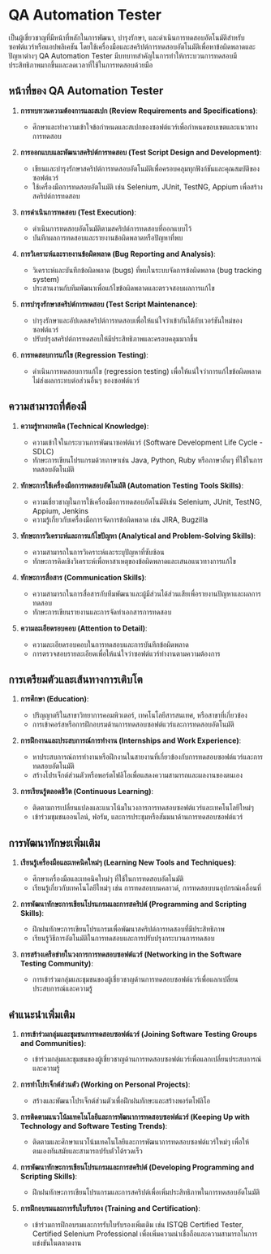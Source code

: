 # QA Automation Tester
เป็นผู้เชี่ยวชาญที่มีหน้าที่หลักในการพัฒนา, บำรุงรักษา, และดำเนินการทดสอบอัตโนมัติสำหรับซอฟต์แวร์หรือแอปพลิเคชัน โดยใช้เครื่องมือและสคริปต์การทดสอบอัตโนมัติเพื่อหาข้อผิดพลาดและปัญหาต่างๆ QA Automation Tester มีบทบาทสำคัญในการทำให้กระบวนการทดสอบมีประสิทธิภาพมากขึ้นและลดเวลาที่ใช้ในการทดสอบด้วยมือ

## หน้าที่ของ QA Automation Tester

1. **การทบทวนความต้องการและสเปก (Review Requirements and Specifications)**:
    - ศึกษาและทำความเข้าใจข้อกำหนดและสเปกของซอฟต์แวร์เพื่อกำหนดขอบเขตและแนวทางการทดสอบ

2. **การออกแบบและพัฒนาสคริปต์การทดสอบ (Test Script Design and Development)**:
    - เขียนและบำรุงรักษาสคริปต์การทดสอบอัตโนมัติเพื่อครอบคลุมทุกฟังก์ชันและคุณสมบัติของซอฟต์แวร์
    - ใช้เครื่องมือการทดสอบอัตโนมัติ เช่น Selenium, JUnit, TestNG, Appium เพื่อสร้างสคริปต์การทดสอบ

3. **การดำเนินการทดสอบ (Test Execution)**:
    - ดำเนินการทดสอบอัตโนมัติตามสคริปต์การทดสอบที่ออกแบบไว้
    - บันทึกผลการทดสอบและรายงานข้อผิดพลาดหรือปัญหาที่พบ

4. **การวิเคราะห์และรายงานข้อผิดพลาด (Bug Reporting and Analysis)**:
    - วิเคราะห์และบันทึกข้อผิดพลาด (bugs) ที่พบในระบบจัดการข้อผิดพลาด (bug tracking system)
    - ประสานงานกับทีมพัฒนาเพื่อแก้ไขข้อผิดพลาดและตรวจสอบผลการแก้ไข

5. **การบำรุงรักษาสคริปต์การทดสอบ (Test Script Maintenance)**:
    - บำรุงรักษาและอัปเดตสคริปต์การทดสอบเพื่อให้แน่ใจว่าเข้ากันได้กับเวอร์ชันใหม่ของซอฟต์แวร์
    - ปรับปรุงสคริปต์การทดสอบให้มีประสิทธิภาพและครอบคลุมมากขึ้น

6. **การทดสอบการแก้ไข (Regression Testing)**:
    - ดำเนินการทดสอบการแก้ไข (regression testing) เพื่อให้แน่ใจว่าการแก้ไขข้อผิดพลาดไม่ส่งผลกระทบต่อส่วนอื่นๆ ของซอฟต์แวร์

## ความสามารถที่ต้องมี

1. **ความรู้ทางเทคนิค (Technical Knowledge)**:
    - ความเข้าใจในกระบวนการพัฒนาซอฟต์แวร์ (Software Development Life Cycle - SDLC)
    - ทักษะการเขียนโปรแกรมด้วยภาษาเช่น Java, Python, Ruby หรือภาษาอื่นๆ ที่ใช้ในการทดสอบอัตโนมัติ

2. **ทักษะการใช้เครื่องมือการทดสอบอัตโนมัติ (Automation Testing Tools Skills)**:
    - ความเชี่ยวชาญในการใช้เครื่องมือการทดสอบอัตโนมัติเช่น Selenium, JUnit, TestNG, Appium, Jenkins
    - ความรู้เกี่ยวกับเครื่องมือการจัดการข้อผิดพลาด เช่น JIRA, Bugzilla

3. **ทักษะการวิเคราะห์และการแก้ไขปัญหา (Analytical and Problem-Solving Skills)**:
    - ความสามารถในการวิเคราะห์และระบุปัญหาที่ซับซ้อน
    - ทักษะการคิดเชิงวิเคราะห์เพื่อหาสาเหตุของข้อผิดพลาดและเสนอแนวทางการแก้ไข

4. **ทักษะการสื่อสาร (Communication Skills)**:
    - ความสามารถในการสื่อสารกับทีมพัฒนาและผู้มีส่วนได้ส่วนเสียเพื่อรายงานปัญหาและผลการทดสอบ
    - ทักษะการเขียนรายงานและการจัดทำเอกสารการทดสอบ

5. **ความละเอียดรอบคอบ (Attention to Detail)**:
    - ความละเอียดรอบคอบในการทดสอบและการบันทึกข้อผิดพลาด
    - การตรวจสอบรายละเอียดเพื่อให้แน่ใจว่าซอฟต์แวร์ทำงานตามความต้องการ

## การเตรียมตัวและเส้นทางการเติบโต

1. **การศึกษา (Education)**:
    - ปริญญาตรีในสาขาวิทยาการคอมพิวเตอร์, เทคโนโลยีสารสนเทศ, หรือสาขาที่เกี่ยวข้อง
    - การเข้าคอร์สหรือการฝึกอบรมด้านการทดสอบซอฟต์แวร์และการทดสอบอัตโนมัติ

2. **การฝึกงานและประสบการณ์การทำงาน (Internships and Work Experience)**:
    - หาประสบการณ์การทำงานหรือฝึกงานในสายงานที่เกี่ยวข้องกับการทดสอบซอฟต์แวร์และการทดสอบอัตโนมัติ
    - สร้างโปรเจ็กต์ส่วนตัวหรือพอร์ตโฟลิโอเพื่อแสดงความสามารถและผลงานของตนเอง

3. **การเรียนรู้ตลอดชีวิต (Continuous Learning)**:
    - ติดตามการเปลี่ยนแปลงและแนวโน้มในวงการการทดสอบซอฟต์แวร์และเทคโนโลยีใหม่ๆ
    - เข้าร่วมชุมชนออนไลน์, ฟอรัม, และการประชุมหรือสัมมนาด้านการทดสอบซอฟต์แวร์

## การพัฒนาทักษะเพิ่มเติม

1. **เรียนรู้เครื่องมือและเทคนิคใหม่ๆ (Learning New Tools and Techniques)**:
    - ศึกษาเครื่องมือและเทคนิคใหม่ๆ ที่ใช้ในการทดสอบอัตโนมัติ
    - เรียนรู้เกี่ยวกับเทคโนโลยีใหม่ๆ เช่น การทดสอบบนคลาวด์, การทดสอบบนอุปกรณ์เคลื่อนที่

2. **การพัฒนาทักษะการเขียนโปรแกรมและการสคริปต์ (Programming and Scripting Skills)**:
    - ฝึกฝนทักษะการเขียนโปรแกรมเพื่อพัฒนาสคริปต์การทดสอบที่มีประสิทธิภาพ
    - เรียนรู้วิธีการอัตโนมัติในการทดสอบและการปรับปรุงกระบวนการทดสอบ

3. **การสร้างเครือข่ายในวงการการทดสอบซอฟต์แวร์ (Networking in the Software Testing Community)**:
    - การเข้าร่วมกลุ่มและชุมชนของผู้เชี่ยวชาญด้านการทดสอบซอฟต์แวร์เพื่อแลกเปลี่ยนประสบการณ์และความรู้

## คำแนะนำเพิ่มเติม

1. **การเข้าร่วมกลุ่มและชุมชนการทดสอบซอฟต์แวร์ (Joining Software Testing Groups and Communities)**:
    - เข้าร่วมกลุ่มและชุมชนของผู้เชี่ยวชาญด้านการทดสอบซอฟต์แวร์เพื่อแลกเปลี่ยนประสบการณ์และความรู้

2. **การทำโปรเจ็กต์ส่วนตัว (Working on Personal Projects)**:
    - สร้างและพัฒนาโปรเจ็กต์ส่วนตัวเพื่อฝึกฝนทักษะและสร้างพอร์ตโฟลิโอ

3. **การติดตามแนวโน้มเทคโนโลยีและการพัฒนาการทดสอบซอฟต์แวร์ (Keeping Up with Technology and Software Testing Trends)**:
    - ติดตามและศึกษาแนวโน้มเทคโนโลยีและการพัฒนาการทดสอบซอฟต์แวร์ใหม่ๆ เพื่อให้ตนเองทันสมัยและสามารถปรับตัวได้รวดเร็ว

4. **การพัฒนาทักษะการเขียนโปรแกรมและการสคริปต์ (Developing Programming and Scripting Skills)**:
    - ฝึกฝนทักษะการเขียนโปรแกรมและการสคริปต์เพื่อเพิ่มประสิทธิภาพในการทดสอบอัตโนมัติ

5. **การฝึกอบรมและการรับใบรับรอง (Training and Certification)**:
    - เข้าร่วมการฝึกอบรมและการรับใบรับรองเพิ่มเติม เช่น ISTQB Certified Tester, Certified Selenium Professional เพื่อเพิ่มความน่าเชื่อถือและความสามารถในการแข่งขันในตลาดงาน